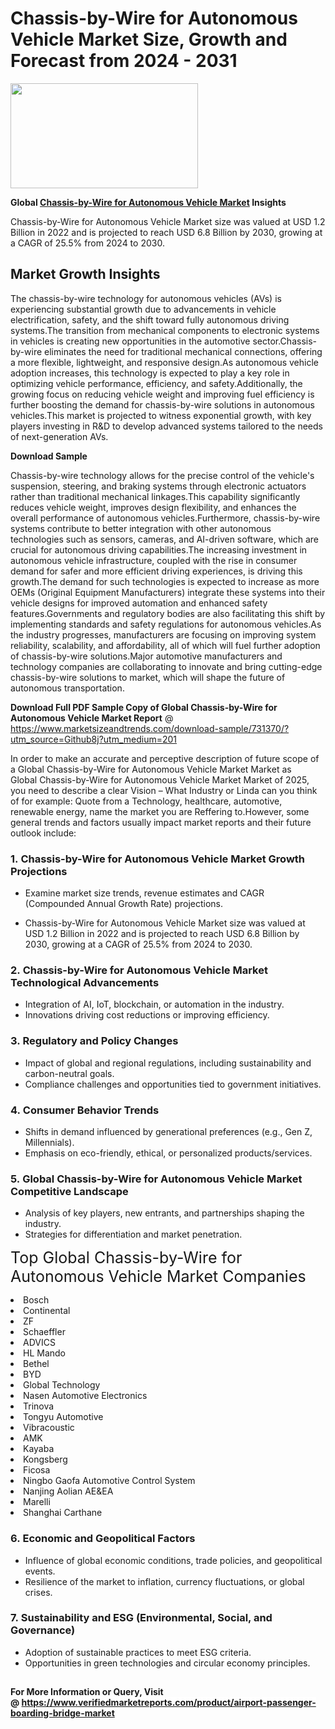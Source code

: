 <H1>Chassis-by-Wire for Autonomous Vehicle Market Size, Growth and Forecast from 2024 - 2031</H1><img class="aligncenter size-medium wp-image-584254" src="https://thirdeyenews.in/wp-content/uploads/2024/09/Global-Market-Research-300x168.jpeg" alt="" width="300" height="168" /><p><strong>Global&nbsp;<a href="https://www.marketsizeandtrends.com/download-sample/731370/?utm_source=Github8j?utm_medium=201">Chassis-by-Wire for Autonomous Vehicle Market</a> Insights</strong></p><p>Chassis-by-Wire for Autonomous Vehicle Market size was valued at USD 1.2 Billion in 2022 and is projected to reach USD 6.8 Billion by 2030, growing at a CAGR of 25.5% from 2024 to 2030.</p><p><h2>Market Growth Insights</h2> <p>The chassis-by-wire technology for autonomous vehicles (AVs) is experiencing substantial growth due to advancements in vehicle electrification, safety, and the shift toward fully autonomous driving systems.The transition from mechanical components to electronic systems in vehicles is creating new opportunities in the automotive sector.Chassis-by-wire eliminates the need for traditional mechanical connections, offering a more flexible, lightweight, and responsive design.As autonomous vehicle adoption increases, this technology is expected to play a key role in optimizing vehicle performance, efficiency, and safety.Additionally, the growing focus on reducing vehicle weight and improving fuel efficiency is further boosting the demand for chassis-by-wire solutions in autonomous vehicles.This market is projected to witness exponential growth, with key players investing in R&D to develop advanced systems tailored to the needs of next-generation AVs.</p> <p><strong>Download Sample</strong></p> <p>Chassis-by-wire technology allows for the precise control of the vehicle's suspension, steering, and braking systems through electronic actuators rather than traditional mechanical linkages.This capability significantly reduces vehicle weight, improves design flexibility, and enhances the overall performance of autonomous vehicles.Furthermore, chassis-by-wire systems contribute to better integration with other autonomous technologies such as sensors, cameras, and AI-driven software, which are crucial for autonomous driving capabilities.The increasing investment in autonomous vehicle infrastructure, coupled with the rise in consumer demand for safer and more efficient driving experiences, is driving this growth.The demand for such technologies is expected to increase as more OEMs (Original Equipment Manufacturers) integrate these systems into their vehicle designs for improved automation and enhanced safety features.Governments and regulatory bodies are also facilitating this shift by implementing standards and safety regulations for autonomous vehicles.As the industry progresses, manufacturers are focusing on improving system reliability, scalability, and affordability, all of which will fuel further adoption of chassis-by-wire solutions.Major automotive manufacturers and technology companies are collaborating to innovate and bring cutting-edge chassis-by-wire solutions to market, which will shape the future of autonomous transportation.<p><span class=""><strong>Download Full PDF Sample Copy of Global Chassis-by-Wire for Autonomous Vehicle Market Report</strong> @ <a href="https://www.marketsizeandtrends.com/download-sample/731370/?utm_source=Github8j?utm_medium=201" target="_blank">https://www.marketsizeandtrends.com/download-sample/731370/?utm_source=Github8j?utm_medium=201</a></span></p><p>In order to make an accurate and perceptive description of future scope of a Global&nbsp;Chassis-by-Wire for Autonomous Vehicle Market Market as Global&nbsp;Chassis-by-Wire for Autonomous Vehicle Market Market of 2025, you need to describe a clear Vision &ndash; What Industry or Linda can you think of for example: Quote from a Technology, healthcare, automotive, renewable energy, name the market you are Reffering to.However, some general trends and factors usually impact market reports and their future outlook include:</p><h3>1.&nbsp;<strong>Chassis-by-Wire for Autonomous Vehicle Market Growth Projections</strong></h3><ul><li>Examine market size trends, revenue estimates and CAGR (Compounded Annual Growth Rate) projections.</li><li><p>Chassis-by-Wire for Autonomous Vehicle Market size was valued at USD 1.2 Billion in 2022 and is projected to reach USD 6.8 Billion by 2030, growing at a CAGR of 25.5% from 2024 to 2030.</p></li></ul><h3>2.&nbsp;<strong>Chassis-by-Wire for Autonomous Vehicle Market Technological Advancements</strong></h3><ul><li>Integration of AI, IoT, blockchain, or automation in the industry.</li><li>Innovations driving cost reductions or improving efficiency.</li></ul><h3>3.&nbsp;<strong>Regulatory and Policy Changes</strong></h3><ul><li>Impact of global and regional regulations, including sustainability and carbon-neutral goals.</li><li>Compliance challenges and opportunities tied to government initiatives.</li></ul><h3>4.&nbsp;<strong>Consumer Behavior Trends</strong></h3><ul><li>Shifts in demand influenced by generational preferences (e.g., Gen Z, Millennials).</li><li>Emphasis on eco-friendly, ethical, or personalized products/services.</li></ul><h3>5.&nbsp;<strong>Global Chassis-by-Wire for Autonomous Vehicle Market Competitive Landscape</strong></h3><ul><li>Analysis of key players, new entrants, and partnerships shaping the industry.</li><li>Strategies for differentiation and market penetration.</li></ul><p data-pm-slice="1 1 []"><span style="color: inherit; font-family: inherit; font-size: 25px;">Top Global Chassis-by-Wire for Autonomous Vehicle Market Companies</span></p><div class="" data-test-id=""><p><li>Bosch</li><li> Continental</li><li> ZF</li><li> Schaeffler</li><li> ADVICS</li><li> HL Mando</li><li> Bethel</li><li> BYD</li><li> Global Technology</li><li> Nasen Automotive Electronics</li><li> Trinova</li><li> Tongyu Automotive</li><li> Vibracoustic</li><li> AMK</li><li> Kayaba</li><li> Kongsberg</li><li> Ficosa</li><li> Ningbo Gaofa Automotive Control System</li><li> Nanjing Aolian AE&EA</li><li> Marelli</li><li> Shanghai Carthane</li></p></div><h3>6.&nbsp;<strong>Economic and Geopolitical Factors</strong></h3><ul><li>Influence of global economic conditions, trade policies, and geopolitical events.</li><li>Resilience of the market to inflation, currency fluctuations, or global crises.</li></ul><h3>7.&nbsp;<strong>Sustainability and ESG (Environmental, Social, and Governance)</strong></h3><ul><li>Adoption of sustainable practices to meet ESG criteria.</li><li>Opportunities in green technologies and circular economy principles.</li></ul><h2><strong style="font-size: 14px;">For More Information or Query, Visit @&nbsp;</strong><a style="background-color: #ffffff; font-size: 14px;" href="https://www.marketsizeandtrends.com/report/chassis-by-wire-for-autonomous-vehicle-market/" target="_blank">https://www.verifiedmarketreports.com/product/airport-passenger-boarding-bridge-market</a></h2>